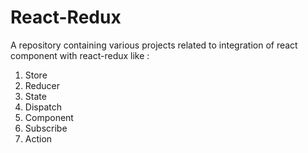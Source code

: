 # React-Redux
A repository containing various projects related to integration of react component with react-redux like :

1. Store
2. Reducer
3. State
4. Dispatch
5. Component
6. Subscribe
7. Action
